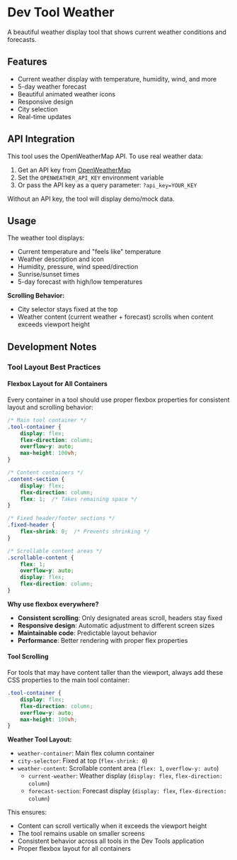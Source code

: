 # Dev Tool Weather

A beautiful weather display tool that shows current weather conditions and forecasts.

## Features

- Current weather display with temperature, humidity, wind, and more
- 5-day weather forecast
- Beautiful animated weather icons
- Responsive design
- City selection
- Real-time updates

## API Integration

This tool uses the OpenWeatherMap API. To use real weather data:

1. Get an API key from [OpenWeatherMap](https://openweathermap.org/api)
2. Set the `OPENWEATHER_API_KEY` environment variable
3. Or pass the API key as a query parameter: `?api_key=YOUR_KEY`

Without an API key, the tool will display demo/mock data.

## Usage

The weather tool displays:
- Current temperature and "feels like" temperature
- Weather description and icon
- Humidity, pressure, wind speed/direction
- Sunrise/sunset times
- 5-day forecast with high/low temperatures

**Scrolling Behavior:**
- City selector stays fixed at the top
- Weather content (current weather + forecast) scrolls when content exceeds viewport height

## Development Notes

### Tool Layout Best Practices

#### Flexbox Layout for All Containers
Every container in a tool should use proper flexbox properties for consistent layout and scrolling behavior:

```css
/* Main tool container */
.tool-container {
    display: flex;
    flex-direction: column;
    overflow-y: auto;
    max-height: 100vh;
}

/* Content containers */
.content-section {
    display: flex;
    flex-direction: column;
    flex: 1;  /* Takes remaining space */
}

/* Fixed header/footer sections */
.fixed-header {
    flex-shrink: 0;  /* Prevents shrinking */
}

/* Scrollable content areas */
.scrollable-content {
    flex: 1;
    overflow-y: auto;
    display: flex;
    flex-direction: column;
}
```

**Why use flexbox everywhere?**
- **Consistent scrolling**: Only designated areas scroll, headers stay fixed
- **Responsive design**: Automatic adjustment to different screen sizes
- **Maintainable code**: Predictable layout behavior
- **Performance**: Better rendering with proper flex properties

#### Tool Scrolling
For tools that may have content taller than the viewport, always add these CSS properties to the main tool container:

```css
.tool-container {
    display: flex;
    flex-direction: column;
    overflow-y: auto;
    max-height: 100vh;
}
```

**Weather Tool Layout:**
- `weather-container`: Main flex column container
- `city-selector`: Fixed at top (`flex-shrink: 0`)
- `weather-content`: Scrollable content area (`flex: 1`, `overflow-y: auto`)
  - `current-weather`: Weather display (`display: flex`, `flex-direction: column`)
  - `forecast-section`: Forecast display (`display: flex`, `flex-direction: column`)

This ensures:
- Content can scroll vertically when it exceeds the viewport height
- The tool remains usable on smaller screens
- Consistent behavior across all tools in the Dev Tools application
- Proper flexbox layout for all containers